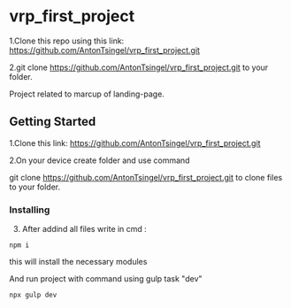 # vrp_first_project


1.Clone this repo using  this link:
https://github.com/AntonTsingel/vrp_first_project.git

2.git clone https://github.com/AntonTsingel/vrp_first_project.git to your folder.

Project related to marcup of landing-page.

## Getting Started

1.Clone this link:
https://github.com/AntonTsingel/vrp_first_project.git

2.On your device create folder and use command 

git clone https://github.com/AntonTsingel/vrp_first_project.git to clone files to your folder.

### Installing

3. After addind all files write in cmd :
```
npm i
```
this will install the necessary modules 

And run project with command using gulp task "dev"
```
npx gulp dev
```


